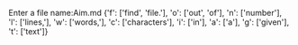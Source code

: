 Enter a file name:Aim.md
{'f': ['find', 'file.'], 'o': ['out', 'of'], 'n': ['number'], 'l': ['lines,'], 'w': ['words,'], 'c': ['characters'], 'i': ['in'], 'a': ['a'], 'g': ['given'], 't': ['text']}